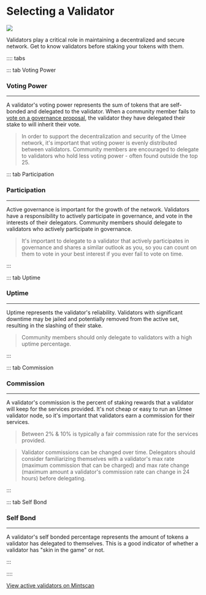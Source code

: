 # Selecting a Validator

![](/bg/selecting-a-validator.png)

Validators play a critical role in maintaining a decentralized and secure network. Get to know validators before staking your tokens with them.

:::: tabs

::: tab Voting Power

### Voting Power

****

A validator's voting power represents the sum of tokens that are self-bonded and delegated to the validator. When a community member fails to [vote on a governance proposal](/users/governance/voting), the validator they have delegated their stake to will inherit their vote.

> In order to support the decentralization and security of the Umee network, it's important that voting power is evenly distributed between validators. Community members are encouraged to delegate to validators who hold less voting power - often found outside the top 25.

::: tab Participation

### Participation

****

Active governance is important for the growth of the network. Validators have a responsibility to actively participate in governance, and vote in the interests of their delegators. Community members should delegate to validators who actively participate in governance.

> It's important to delegate to a validator that actively participates in governance and shares a similar outlook as you, so you can count on them to vote in your best interest if you ever fail to vote on time.

:::

::: tab Uptime

### Uptime

****

Uptime represents the validator's reliability. Validators with significant downtime may be jailed and potentially removed from the active set, resulting in the slashing of their stake.

> Community members should only delegate to validators with a high uptime percentage.

:::

::: tab Commission

### Commission

****

A validator's commission is the percent of staking rewards that a validator will keep for the services provided. It's not cheap or easy to run an Umee validator node, so it's important that validators earn a commission for their services.

> Between 2% & 10% is typically a fair commission rate for the services provided.

> Validator commissions can be changed over time. Delegators should consider familiarizing themselves with a validator's max rate (maximum commission that can be charged) and max rate change (maximum amount a validator's commission rate can change in 24 hours) before delegating.

:::

::: tab Self Bond

### Self Bond

****

A validator's self bonded percentage represents the amount of tokens a validator has delegated to themselves. This is a good indicator of whether a validator has "skin in the game" or not.

:::

::::

[View active validators on Mintscan](https://www.mintscan.io/umee/validators)